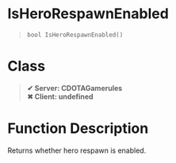 # IsHeroRespawnEnabled
> `bool IsHeroRespawnEnabled()`
# Class
> __✔ Server: CDOTAGamerules__  
> __✖ Client: undefined__  
# Function Description
Returns whether hero respawn is enabled.

